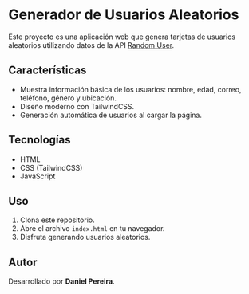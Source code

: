 # Generador de Usuarios Aleatorios

Este proyecto es una aplicación web que genera tarjetas de usuarios aleatorios utilizando datos de la API [Random User](https://randomuser.me/).  

## Características
- Muestra información básica de los usuarios: nombre, edad, correo, teléfono, género y ubicación.
- Diseño moderno con TailwindCSS.
- Generación automática de usuarios al cargar la página.

## Tecnologías
- HTML
- CSS (TailwindCSS)
- JavaScript

## Uso
1. Clona este repositorio.
2. Abre el archivo `index.html` en tu navegador.
3. Disfruta generando usuarios aleatorios.  

## Autor
Desarrollado por **Daniel Pereira**.  
